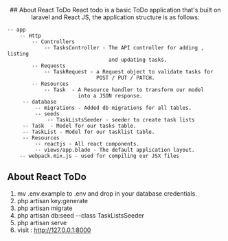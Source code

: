 <p align="center">
## About React ToDo
    React todo is a basic ToDo application that's built on laravel and React JS, the
    application structure is as follows:

    -- app
        -- Http
            -- Controllers
                -- TasksController - The API controller for adding , listing
                                     and updating tasks.
            -- Requests
                -- TaskRequest - a Request object to validate tasks for
                                 POST / PUT / PATCH.
            -- Resources
                -- Task  - A Resource handler to transform our model
                           into a JSON response.
         -- database
             -- migrations - Added db migrations for all tables.
             -- seeds
                 -- TaskListsSeeder - seeder to create task lists
         -- Task  - Model for our tasks table.
         -- TaskList - Model for our tasklist table.
         -- Resources
             -- reactjs - All react components.
             -- views/app.blade - The default application layout.
        -- webpack.mix.js - used for compiling our JSX files

## About React ToDo

1) mv .env.example to .env and drop in your database credentials.
2) php artisan key:generate
3) php artisan migrate
4) php artisan db:seed --class TaskListsSeeder
5) php artisan serve
6) visit : http://127.0.0.1:8000





</p>

